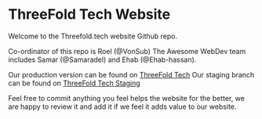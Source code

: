 # ThreeFold Tech Website

Welcome to the Threefold.tech website Github repo.

Co-ordinator of this repo is Roel (@VonSub)
The Awesome WebDev team includes Samar (@Samaradel) and Ehab (@Ehab-hassan).

Our production version can be found on [ThreeFold Tech](https://www.threefold.tech)
Our staging branch can be found on [ThreeFold Tech Staging](https://www2.threefold.tech)

Feel free to commit anything you feel helps the website for the better, we are happy to review it and add it if we feel it adds value to our website.

